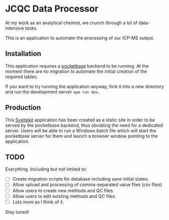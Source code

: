 # JCQC Data Processor

At my work as an analytical chemist, we crunch through a lot of data-intensive tasks.

This is an application to automate the processing of our ICP-MS output.

## Installation

This application requires a [pocketbase](https://pocketbase.io) backend to be running. At the moment there are no migration to automate the initial creation of the required tables.

If you want to try running the application anyway, fork it into a new directory and run the development server `npm run dev`.

## Production

This [Sveltekit](https://kit.svelte.dev) application has been created as a static site in order to be served by the pocketbase backend, thus obviating the need for a dedicated server. Users will be able to run a Windows batch file which will start the pocketbase server for them and launch a browser window pointing to the application.

## TODO

Everything. Including but not limited to:
- [ ] Create migration scripts for database including sane initial states.
- [ ] Allow upload and processing of comma-separated value files (csv files)
- [ ] Allow users to create new methods and QC files.
- [ ] Allow users to edit existing methods and QC files.
- [ ] Lots more as I think of it.

Stay tuned!